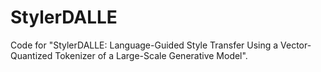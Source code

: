 # StylerDALLE
Code for "StylerDALLE: Language-Guided Style Transfer Using a Vector-Quantized Tokenizer of a Large-Scale Generative Model".
